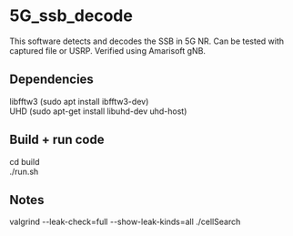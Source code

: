 # 5G_ssb_decode
This software detects and decodes the SSB in 5G NR. Can be tested with captured file or USRP. Verified using Amarisoft gNB.   

## Dependencies 
libfftw3 (sudo apt install ibfftw3-dev) </br>
UHD (sudo apt-get install libuhd-dev uhd-host)

## Build + run code
cd build </br>
./run.sh

## Notes
valgrind --leak-check=full --show-leak-kinds=all ./cellSearch </br> 


